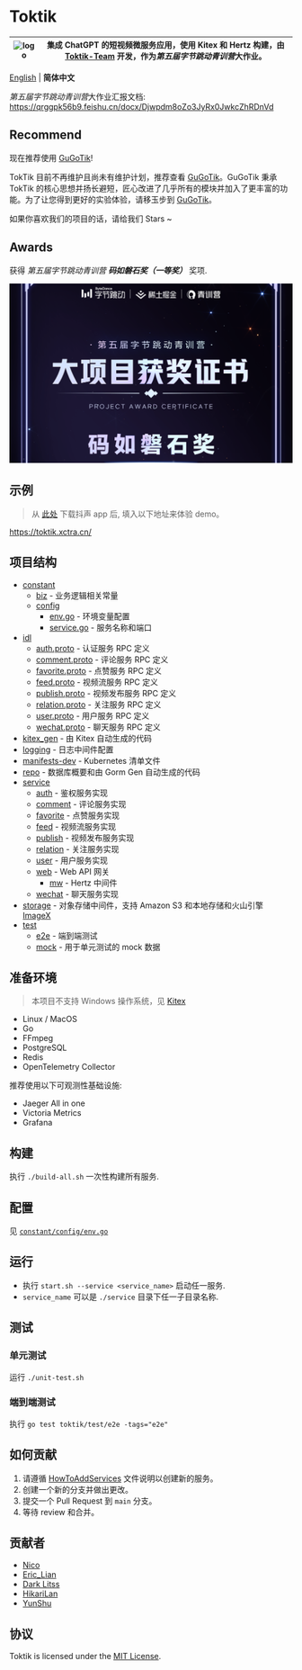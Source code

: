 # Toktik

| ![logo](https://avatars.githubusercontent.com/u/124244470?s=200&v=4) | 集成 ChatGPT 的短视频微服务应用，使用 Kitex 和 Hertz 构建，由 [Toktik-Team](https://github.com/Toktik-Team) 开发，作为*第五届字节跳动青训营*大作业。 |
| -------------------------------------------------------------------- | --------------------------------------------------------------------------------------------------------------------------------- |

[English](README.md) | **简体中文**

*第五届字节跳动青训营*大作业汇报文档: <https://qrggpk56b9.feishu.cn/docx/Djwpdm8oZo3JyRx0JwkcZhRDnVd>

## Recommend
现在推荐使用 [GuGoTik](https://github.com/GuGoOrg/GuGoTik)!  

TokTik 目前不再维护且尚未有维护计划，推荐查看 [GuGoTik](https://github.com/GuGoOrg/GuGoTik)。GuGoTik 秉承 TokTik 的核心思想并扬长避短，匠心改进了几乎所有的模块并加入了更丰富的功能。为了让您得到更好的实验体验，请移玉步到 [GuGoTik](https://github.com/GuGoOrg/GuGoTik)。

如果你喜欢我们的项目的话，请给我们 Stars ~

## Awards

获得 *第五届字节跳动青训营* **_码如磐石奖（一等奖）_** 奖项.

![](docs/images/cert-cut.png)

## 示例

> 从 [此处](https://bytedance.feishu.cn/docs/doccnM9KkBAdyDhg8qaeGlIz7S7#) 下载抖声 app 后, 填入以下地址来体验 demo。

https://toktik.xctra.cn/

## 项目结构

- [constant](constant)
  - [biz](constant/biz) - 业务逻辑相关常量
  - [config](constant/config)
    - [env.go](constant/config/env.go) - 环境变量配置
    - [service.go](constant/config/service.go) - 服务名称和端口
- [idl](idl)
  - [auth.proto](idl/auth.proto) - 认证服务 RPC 定义
  - [comment.proto](idl/comment.proto) - 评论服务 RPC 定义
  - [favorite.proto](idl/favorite.proto) - 点赞服务 RPC 定义
  - [feed.proto](idl/feed.proto) - 视频流服务 RPC 定义
  - [publish.proto](idl/publish.proto) - 视频发布服务 RPC 定义
  - [relation.proto](idl/relation.proto) - 关注服务 RPC 定义
  - [user.proto](idl/user.proto) - 用户服务 RPC 定义
  - [wechat.proto](idl/wechat.proto) - 聊天服务 RPC 定义
- [kitex_gen](kitex_gen) - 由 Kitex 自动生成的代码
- [logging](logging) - 日志中间件配置
- [manifests-dev](manifests-dev) - Kubernetes 清单文件
- [repo](repo) - 数据库概要和由 Gorm Gen 自动生成的代码
- [service](service)
  - [auth](service/auth) - 鉴权服务实现
  - [comment](service/comment) - 评论服务实现
  - [favorite](service/favorite) - 点赞服务实现
  - [feed](service/feed) - 视频流服务实现
  - [publish](service/publish) - 视频发布服务实现
  - [relation](service/relation) - 关注服务实现
  - [user](service/user) - 用户服务实现
  - [web](service/web) - Web API 网关
    - [mw](service/web/mw) - Hertz 中间件
  - [wechat](service/wechat) - 聊天服务实现
- [storage](storage) - 对象存储中间件，支持 Amazon S3 和本地存储和火山引擎 [ImageX](https://www.volcengine.com/products/imagex)
- [test](test)
  - [e2e](test/e2e) - 端到端测试
  - [mock](test/mock) - 用于单元测试的 mock 数据

## 准备环境

> 本项目不支持 Windows 操作系统，见 [Kitex](https://www.cloudwego.io/zh/docs/kitex/getting-started/#%E5%87%86%E5%A4%87-golang-%E5%BC%80%E5%8F%91%E7%8E%AF%E5%A2%83)

- Linux / MacOS
- Go
- FFmpeg
- PostgreSQL
- Redis
- OpenTelemetry Collector

推荐使用以下可观测性基础设施:

- Jaeger All in one
- Victoria Metrics
- Grafana


## 构建

执行 `./build-all.sh` 一次性构建所有服务.

## 配置

见 [`constant/config/env.go`](constant/config/env.go)

## 运行

- 执行 `start.sh --service <service_name>` 启动任一服务.
- `service_name` 可以是 `./service` 目录下任一子目录名称.

## 测试

### 单元测试

运行 `./unit-test.sh`

### 端到端测试

执行 `go test toktik/test/e2e -tags="e2e"`

## 如何贡献

1. 请遵循 [HowToAddServices](docs/HowToAddServices.md) 文件说明以创建新的服务。
2. 创建一个新的分支并做出更改。
3. 提交一个 Pull Request 到 `main` 分支。
4. 等待 review 和合并。

## 贡献者

- [Nico](https://github.com/nicognaW)
- [Eric_Lian](https://github.com/ExerciseBook)
- [Dark Litss](https://github.com/lss233)
- [HikariLan](https://github.com/shaokeyibb)
- [YunShu](https://github.com/Selflocking)

## 协议

Toktik is licensed under the [MIT License](LICENSE).
